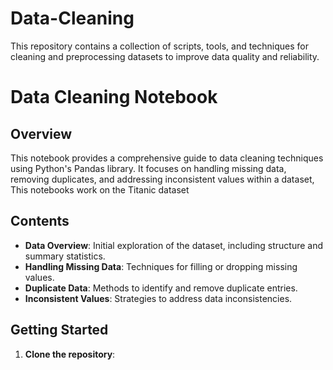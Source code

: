 # Data-Cleaning
This repository contains a collection of scripts, tools, and techniques for cleaning and preprocessing datasets to improve data quality and reliability.
# Data Cleaning Notebook  

## Overview  

This notebook provides a comprehensive guide to data cleaning techniques using Python's Pandas library. It focuses on handling missing data, removing duplicates, and addressing inconsistent values within a dataset, 
This notebooks work on the Titanic dataset

## Contents  

- **Data Overview**: Initial exploration of the dataset, including structure and summary statistics.  
- **Handling Missing Data**: Techniques for filling or dropping missing values.  
- **Duplicate Data**: Methods to identify and remove duplicate entries.  
- **Inconsistent Values**: Strategies to address data inconsistencies.  

## Getting Started  

1. **Clone the repository**:  
   ```bash  

